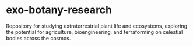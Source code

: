 # exo-botany-research
Repository for studying extraterrestrial plant life and ecosystems, exploring the potential for agriculture, bioengineering, and terraforming on celestial bodies across the cosmos.
